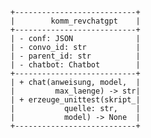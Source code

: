     +---------------------------+
    |        komm_revchatgpt    |
    +---------------------------+
    | - conf: JSON              |
    | - convo_id: str           |
    | - parent_id: str          |
    | - chatbot: Chatbot        |
    +---------------------------+
    | + chat(anweisung, model,  |
    |         max_laenge) -> str|
    | + erzeuge_unittest(skript_|
    |           quelle: str,    |
    |           model) -> None  |
    +---------------------------+

